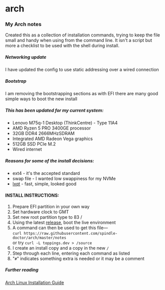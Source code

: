# arch
### My Arch notes

Created this as a collection of installation commands, trying 
to keep the file small and handy when using from the command 
line.  It isn't a script but more a checklist to be used with 
the shell during install.

##### Networking update

I have updated the config to use static addressing over a
wired connection

##### Bootstrap

I am removing the bootstrapping sections as with EFI 
there are many good simple ways to boot the new install

##### This has been updated for my current system:
* Lenovo M75q-1 Desktop (ThinkCentre) - Type 11A4
* AMD Ryzen 5 PRO 3400GE processor
* 32GB DDR4 2666MHzSDRAM
* Integrated AMD Radeon Vega graphics
* 512GB SSD PCIe M.2
* Wired internet

##### Reasons for some of the install decisions:
* ext4 - it's the accepted standard
* swap file - I wanted low swappiness for my NVMe
* [lxqt](https://lxqt.org/) - fast, simple, looked good

#### INSTALL INSTRUCTIONS:

1. Prepare EFI partition in your own way
2. Set hardware clock to GMT
4. Set new root partition type to 83 /
4. Using the latest [release](https://www.archlinux.org/download/), boot the live environment
5. A command can then be used to get this file—  
 `curl https://raw.githubusercontent.com/spindle-doctor/arch/master/notes`  
 or try `curl -L toppings.dev > /source`
6. I create an install copy and a copy in the new `/`
7. Step through each line, entering each command as listed
8. "`#`" indicates something extra is needed or it may be a comment

##### Further reading
[Arch Linux Installation Guide](https://wiki.archlinux.org/index.php/installation_guide)
